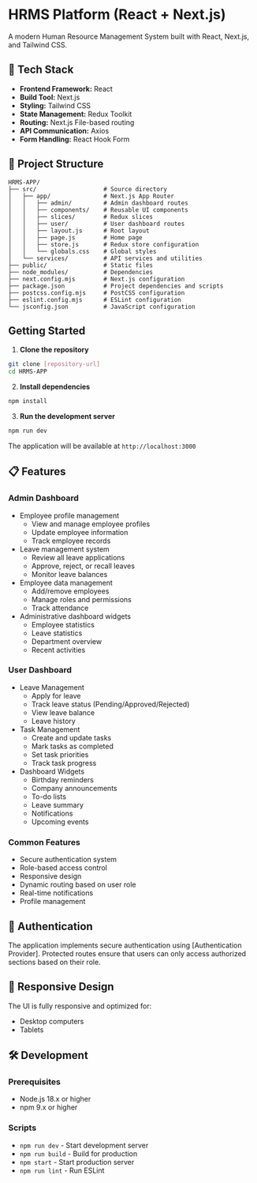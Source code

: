 # HRMS Platform (React + Next.js)

A modern Human Resource Management System built with React, Next.js, and Tailwind CSS.

## 🔧 Tech Stack

- **Frontend Framework:** React
- **Build Tool:** Next.js
- **Styling:** Tailwind CSS
- **State Management:** Redux Toolkit
- **Routing:** Next.js File-based routing
- **API Communication:** Axios
- **Form Handling:** React Hook Form

## 📁 Project Structure

```
HRMS-APP/
├── src/                   # Source directory
│   ├── app/               # Next.js App Router
│   │   ├── admin/         # Admin dashboard routes
│   │   ├── components/    # Reusable UI components
│   │   ├── slices/        # Redux slices
│   │   ├── user/          # User dashboard routes
│   │   ├── layout.js      # Root layout
│   │   ├── page.js        # Home page
│   │   ├── store.js       # Redux store configuration
│   │   └── globals.css    # Global styles
│   └── services/          # API services and utilities
├── public/                # Static files
├── node_modules/          # Dependencies
├── next.config.mjs        # Next.js configuration
├── package.json           # Project dependencies and scripts
├── postcss.config.mjs     # PostCSS configuration
├── eslint.config.mjs      # ESLint configuration
└── jsconfig.json          # JavaScript configuration
```

## Getting Started

1. **Clone the repository**
```bash
git clone [repository-url]
cd HRMS-APP
```

2. **Install dependencies**
```bash
npm install
```

3. **Run the development server**
```bash
npm run dev
```

The application will be available at `http://localhost:3000`

## 📋 Features

### Admin Dashboard
- Employee profile management
  - View and manage employee profiles
  - Update employee information
  - Track employee records
- Leave management system
  - Review all leave applications
  - Approve, reject, or recall leaves
  - Monitor leave balances
- Employee data management
  - Add/remove employees
  - Manage roles and permissions
  - Track attendance
- Administrative dashboard widgets
  - Employee statistics
  - Leave statistics
  - Department overview
  - Recent activities

### User Dashboard
- Leave Management
  - Apply for leave
  - Track leave status (Pending/Approved/Rejected)
  - View leave balance
  - Leave history
- Task Management
  - Create and update tasks
  - Mark tasks as completed
  - Set task priorities
  - Track task progress
- Dashboard Widgets
  - Birthday reminders
  - Company announcements
  - To-do lists
  - Leave summary
  - Notifications
  - Upcoming events

### Common Features
- Secure authentication system
- Role-based access control
- Responsive design
- Dynamic routing based on user role
- Real-time notifications
- Profile management

## 🔐 Authentication

The application implements secure authentication using [Authentication Provider]. Protected routes ensure that users can only access authorized sections based on their role.

## 📱 Responsive Design

The UI is fully responsive and optimized for:
- Desktop computers
- Tablets

## 🛠️ Development

### Prerequisites
- Node.js 18.x or higher
- npm 9.x or higher

### Scripts
- `npm run dev` - Start development server
- `npm run build` - Build for production
- `npm start` - Start production server
- `npm run lint` - Run ESLint